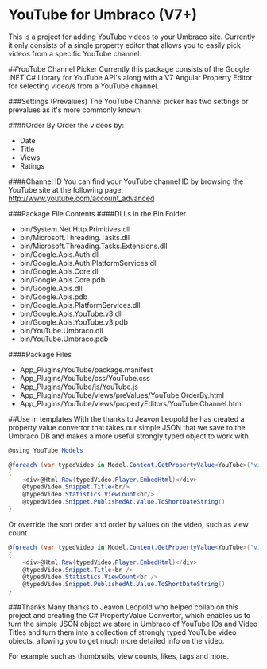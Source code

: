 YouTube for Umbraco (V7+)
=====
This is a project for adding YouTube videos to your Umbraco site.
Currently it only consists of a single property editor that allows you to easily pick videos from a specific YouTube channel.

##YouTube Channel Picker
Currently this package consists of the Google .NET C# Library for YouTube API's along with a V7 Angular Property Editor for selecting video/s from a YouTube channel.

###Settings (Prevalues)
The YouTube Channel picker has two settings or prevalues as it's more commonly known:

####Order By
Order the videos by:
* Date
* Title
* Views
* Ratings

####Channel ID
You can find your YouTube channel ID by browsing the YouTube site at the following page:
http://www.youtube.com/account_advanced

###Package File Contents
####DLLs in the Bin Folder
* bin/System.Net.Http.Primitives.dll
* bin/Microsoft.Threading.Tasks.dll
* bin/Microsoft.Threading.Tasks.Extensions.dll
* bin/Google.Apis.Auth.dll
* bin/Google.Apis.Auth.PlatformServices.dll
* bin/Google.Apis.Core.dll
* bin/Google.Apis.Core.pdb
* bin/Google.Apis.dll
* bin/Google.Apis.pdb
* bin/Google.Apis.PlatformServices.dll
* bin/Google.Apis.YouTube.v3.dll
* bin/Google.Apis.YouTube.v3.pdb
* bin/YouTube.Umbraco.dll
* bin/YouTube.Umbraco.pdb

####Package Files
* App_Plugins/YouTube/package.manifest
* App_Plugins/YouTube/css/YouTube.css
* App_Plugins/YouTube/js/YouTube.js
* App_Plugins/YouTube/views/preValues/YouTube.OrderBy.html
* App_Plugins/YouTube/views/propertyEditors/YouTube.Channel.html


##Use in templates
With the thanks to Jeavon Leopold he has created a property value convertor that takes our simple JSON that we save to the Umbraco DB and makes a more useful strongly typed object to work with.
```csharp
@using YouTube.Models

@foreach (var typedVideo in Model.Content.GetPropertyValue<YouTube>("video"))
{   
    <div>@Html.Raw(typedVideo.Player.EmbedHtml)</div>
    @typedVideo.Snippet.Title<br/>
    @typedVideo.Statistics.ViewCount<br/>
    @typedVideo.Snippet.PublishedAt.Value.ToShortDateString()
}
```

Or override the sort order and order by values on the video, such as view count
```csharp
@foreach (var typedVideo in Model.Content.GetPropertyValue<YouTube>("video").OrderByDescending(x => x.Statistics.ViewCount))
{
    <div>@Html.Raw(typedVideo.Player.EmbedHtml)</div>
    @typedVideo.Snippet.Title<br />
    @typedVideo.Statistics.ViewCount<br />
    @typedVideo.Snippet.PublishedAt.Value.ToShortDateString()
}
```


###Thanks
Many thanks to Jeavon Leopold who helped collab on this project and creating the C# PropertyValue Convertor, which enables us to turn the simple JSON object we store in Umbraco of YouTube IDs and Video Titles and turn them into a collection of strongly typed YouTube video objects, allowing you to get much more detailed info on the video.

For example such as thumbnails, view counts, likes, tags and more.


